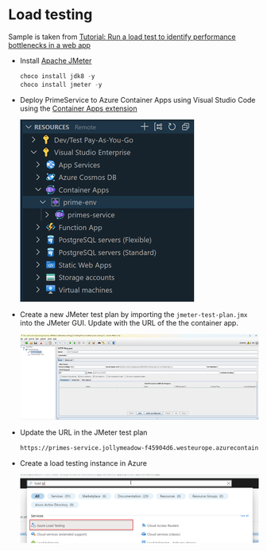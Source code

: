 # Load testing

Sample is taken from [Tutorial: Run a load test to identify performance bottlenecks in a web app](https://learn.microsoft.com/en-us/azure/load-testing/tutorial-identify-bottlenecks-azure-portal)

- Install [Apache JMeter](https://jmeter.apache.org/)

    ```powershell
    choco install jdk8 -y
    choco install jmeter -y
    ```

- Deploy PrimeService to Azure Container Apps using Visual Studio Code using the [Container Apps extension](https://marketplace.visualstudio.com/items?itemName=ms-azuretools.vscode-azurecontainerapps)


    ![ext](_images/code-ext.png)


- Create a new JMeter test plan by importing the `jmeter-test-plan.jmx` into the JMeter GUI. Update with the URL of the the container app.

    ![JMeter test plan](_images/jmeter.png)    

- Update the URL in the JMeter test plan

    ```bash
    https://primes-service.jollymeadow-f45904d6.westeurope.azurecontainerapps.io/api/Primes/20000
    ```

- Create a load testing instance in Azure

    ![Load testing instance](_images/load-testing.png)
